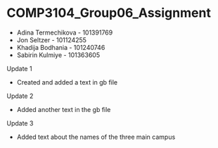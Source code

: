 # COMP3104_Group06_Assignment

- Adina Termechikova - 101391769
- Jon Seltzer - 101124255
- Khadija Bodhania - 101240746
- Sabirin  Kulmiye - 101363605

Update 1
- Created and added a text in gb file

Update 2
- Added another text in the gb file 

Update 3
- Added text about the names of the three main campus